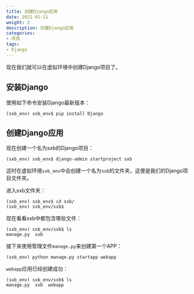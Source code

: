 ```yaml
---
title: 创建Django应用
date: 2021-01-11
weight: 2
description: 创建Django应用
categories:
- 项目
tags:
- Django
---
```

现在我们就可以在虚拟环境中创建Django项目了。
## 安装Django
使用如下命令安装Django最新版本：
```
(sxb_env) sxb_env$ pip install Django
```
## 创建Django应用
现在创建一个名为sxb的Django项目：
```
(sxb_env) sxb_env$ django-admin startproject sxb
```
这时在虚拟环境`sxb_env`中会创建一个名为`sxb`的文件夹，这便是我们的Django项目文件夹。

进入sxb文件夹：
```
(sxb_env) sxb_env$ cd sxb/
(sxb_env) sxb_env/sxb$
```
现在看看sxb中都包含哪些文件：
```
(sxb_env) sxb_env/sxb$ ls
manage.py  sxb
```
接下来使用管理文件`manage.py`来创建第一个APP：
```
(sxb_env) python manage.py startapp webapp
```
`webapp`应用已经创建成功：
```
(sxb_env) sxb_env/sxb$ ls
manage.py  sxb  webapp
```
